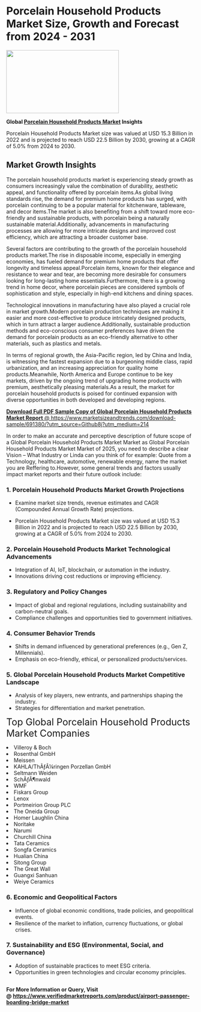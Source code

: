 <H1>Porcelain Household Products Market Size, Growth and Forecast from 2024 - 2031</H1><img class="aligncenter size-medium wp-image-584254" src="https://thirdeyenews.in/wp-content/uploads/2024/09/Global-Market-Research-300x168.jpeg" alt="" width="300" height="168" /><p><strong>Global&nbsp;<a href="https://www.marketsizeandtrends.com/download-sample/691380/?utm_source=Github8j?utm_medium=214">Porcelain Household Products Market</a> Insights</strong></p><p>Porcelain Household Products Market size was valued at USD 15.3 Billion in 2022 and is projected to reach USD 22.5 Billion by 2030, growing at a CAGR of 5.0% from 2024 to 2030.</p><p><h2>Market Growth Insights</h2> <p>The porcelain household products market is experiencing steady growth as consumers increasingly value the combination of durability, aesthetic appeal, and functionality offered by porcelain items.As global living standards rise, the demand for premium home products has surged, with porcelain continuing to be a popular material for kitchenware, tableware, and decor items.The market is also benefiting from a shift toward more eco-friendly and sustainable products, with porcelain being a naturally sustainable material.Additionally, advancements in manufacturing processes are allowing for more intricate designs and improved cost efficiency, which are attracting a broader customer base.</p> <p><a href="#"></a></p> <p>Several factors are contributing to the growth of the porcelain household products market.The rise in disposable income, especially in emerging economies, has fueled demand for premium home products that offer longevity and timeless appeal.Porcelain items, known for their elegance and resistance to wear and tear, are becoming more desirable for consumers looking for long-lasting home essentials.Furthermore, there is a growing trend in home decor, where porcelain pieces are considered symbols of sophistication and style, especially in high-end kitchens and dining spaces.</p> <p>Technological innovations in manufacturing have also played a crucial role in market growth.Modern porcelain production techniques are making it easier and more cost-effective to produce intricately designed products, which in turn attract a larger audience.Additionally, sustainable production methods and eco-conscious consumer preferences have driven the demand for porcelain products as an eco-friendly alternative to other materials, such as plastics and metals.</p> <p>In terms of regional growth, the Asia-Pacific region, led by China and India, is witnessing the fastest expansion due to a burgeoning middle class, rapid urbanization, and an increasing appreciation for quality home products.Meanwhile, North America and Europe continue to be key markets, driven by the ongoing trend of upgrading home products with premium, aesthetically pleasing materials.As a result, the market for porcelain household products is poised for continued expansion with diverse opportunities in both developed and developing regions.</p> <p><a href="#"></p><p><span class=""><strong>Download Full PDF Sample Copy of Global Porcelain Household Products Market Report</strong> @ <a href="https://www.marketsizeandtrends.com/download-sample/691380/?utm_source=Github8j?utm_medium=214" target="_blank">https://www.marketsizeandtrends.com/download-sample/691380/?utm_source=Github8j?utm_medium=214</a></span></p><p>In order to make an accurate and perceptive description of future scope of a Global&nbsp;Porcelain Household Products Market Market as Global&nbsp;Porcelain Household Products Market Market of 2025, you need to describe a clear Vision &ndash; What Industry or Linda can you think of for example: Quote from a Technology, healthcare, automotive, renewable energy, name the market you are Reffering to.However, some general trends and factors usually impact market reports and their future outlook include:</p><h3>1.&nbsp;<strong>Porcelain Household Products Market Growth Projections</strong></h3><ul><li>Examine market size trends, revenue estimates and CAGR (Compounded Annual Growth Rate) projections.</li><li><p>Porcelain Household Products Market size was valued at USD 15.3 Billion in 2022 and is projected to reach USD 22.5 Billion by 2030, growing at a CAGR of 5.0% from 2024 to 2030.</p></li></ul><h3>2.&nbsp;<strong>Porcelain Household Products Market Technological Advancements</strong></h3><ul><li>Integration of AI, IoT, blockchain, or automation in the industry.</li><li>Innovations driving cost reductions or improving efficiency.</li></ul><h3>3.&nbsp;<strong>Regulatory and Policy Changes</strong></h3><ul><li>Impact of global and regional regulations, including sustainability and carbon-neutral goals.</li><li>Compliance challenges and opportunities tied to government initiatives.</li></ul><h3>4.&nbsp;<strong>Consumer Behavior Trends</strong></h3><ul><li>Shifts in demand influenced by generational preferences (e.g., Gen Z, Millennials).</li><li>Emphasis on eco-friendly, ethical, or personalized products/services.</li></ul><h3>5.&nbsp;<strong>Global Porcelain Household Products Market Competitive Landscape</strong></h3><ul><li>Analysis of key players, new entrants, and partnerships shaping the industry.</li><li>Strategies for differentiation and market penetration.</li></ul><p data-pm-slice="1 1 []"><span style="color: inherit; font-family: inherit; font-size: 25px;">Top Global Porcelain Household Products Market Companies</span></p><div class="" data-test-id=""><p><li>Villeroy & Boch</li><li> Rosenthal GmbH</li><li> Meissen</li><li> KAHLA/ThÃƒÂ¼ringen Porzellan GmbH</li><li> Seltmann Weiden</li><li> SchÃƒÂ¶nwald</li><li> WMF</li><li> Fiskars Group</li><li> Lenox</li><li> Portmeirion Group PLC</li><li> The Oneida Group</li><li> Homer Laughlin China</li><li> Noritake</li><li> Narumi</li><li> Churchill China</li><li> Tata Ceramics</li><li> Songfa Ceramics</li><li> Hualian China</li><li> Sitong Group</li><li> The Great Wall</li><li> Guangxi Sanhuan</li><li> Weiye Ceramics</li></p></div><h3>6.&nbsp;<strong>Economic and Geopolitical Factors</strong></h3><ul><li>Influence of global economic conditions, trade policies, and geopolitical events.</li><li>Resilience of the market to inflation, currency fluctuations, or global crises.</li></ul><h3>7.&nbsp;<strong>Sustainability and ESG (Environmental, Social, and Governance)</strong></h3><ul><li>Adoption of sustainable practices to meet ESG criteria.</li><li>Opportunities in green technologies and circular economy principles.</li></ul><h2><strong style="font-size: 14px;">For More Information or Query, Visit @&nbsp;</strong><a style="background-color: #ffffff; font-size: 14px;" href="https://www.marketsizeandtrends.com/report/porcelain-household-products-market/" target="_blank">https://www.verifiedmarketreports.com/product/airport-passenger-boarding-bridge-market</a></h2>